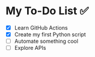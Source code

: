 # My To-Do List ✅

- [x] Learn GitHub Actions
- [x] Create my first Python script
- [ ] Automate something cool
- [ ] Explore APIs
